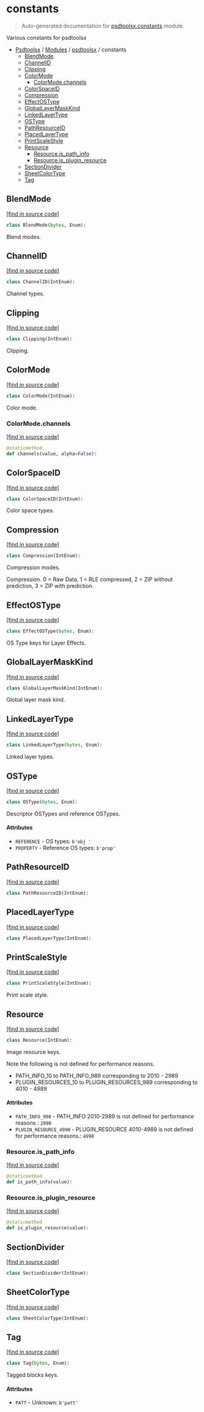 # constants

> Auto-generated documentation for [psdtoolsx.constants](../../psdtoolsx/constants.py) module.

Various constants for psdtoolsx

- [Psdtoolsx](../README.md#psdtoolsx-index) / [Modules](../README.md#psdtoolsx-modules) / [psdtoolsx](index.md#psdtoolsx) / constants
    - [BlendMode](#blendmode)
    - [ChannelID](#channelid)
    - [Clipping](#clipping)
    - [ColorMode](#colormode)
        - [ColorMode.channels](#colormodechannels)
    - [ColorSpaceID](#colorspaceid)
    - [Compression](#compression)
    - [EffectOSType](#effectostype)
    - [GlobalLayerMaskKind](#globallayermaskkind)
    - [LinkedLayerType](#linkedlayertype)
    - [OSType](#ostype)
    - [PathResourceID](#pathresourceid)
    - [PlacedLayerType](#placedlayertype)
    - [PrintScaleStyle](#printscalestyle)
    - [Resource](#resource)
        - [Resource.is_path_info](#resourceis_path_info)
        - [Resource.is_plugin_resource](#resourceis_plugin_resource)
    - [SectionDivider](#sectiondivider)
    - [SheetColorType](#sheetcolortype)
    - [Tag](#tag)

## BlendMode

[[find in source code]](../../psdtoolsx/constants.py#L233)

```python
class BlendMode(bytes, Enum):
```

Blend modes.

## ChannelID

[[find in source code]](../../psdtoolsx/constants.py#L208)

```python
class ChannelID(IntEnum):
```

Channel types.

## Clipping

[[find in source code]](../../psdtoolsx/constants.py#L227)

```python
class Clipping(IntEnum):
```

Clipping.

## ColorMode

[[find in source code]](../../psdtoolsx/constants.py#L7)

```python
class ColorMode(IntEnum):
```

Color mode.

### ColorMode.channels

[[find in source code]](../../psdtoolsx/constants.py#L20)

```python
@staticmethod
def channels(value, alpha=False):
```

## ColorSpaceID

[[find in source code]](../../psdtoolsx/constants.py#L34)

```python
class ColorSpaceID(IntEnum):
```

Color space types.

## Compression

[[find in source code]](../../psdtoolsx/constants.py#L275)

```python
class Compression(IntEnum):
```

Compression modes.

Compression. 0 = Raw Data, 1 = RLE compressed, 2 = ZIP without prediction,
3 = ZIP with prediction.

## EffectOSType

[[find in source code]](../../psdtoolsx/constants.py#L429)

```python
class EffectOSType(bytes, Enum):
```

OS Type keys for Layer Effects.

## GlobalLayerMaskKind

[[find in source code]](../../psdtoolsx/constants.py#L267)

```python
class GlobalLayerMaskKind(IntEnum):
```

Global layer mask kind.

## LinkedLayerType

[[find in source code]](../../psdtoolsx/constants.py#L199)

```python
class LinkedLayerType(bytes, Enum):
```

Linked layer types.

## OSType

[[find in source code]](../../psdtoolsx/constants.py#L394)

```python
class OSType(bytes, Enum):
```

Descriptor OSTypes and reference OSTypes.

#### Attributes

- `REFERENCE` - OS types: `b'obj '`
- `PROPERTY` - Reference OS types: `b'prop'`

## PathResourceID

[[find in source code]](../../psdtoolsx/constants.py#L442)

```python
class PathResourceID(IntEnum):
```

## PlacedLayerType

[[find in source code]](../../psdtoolsx/constants.py#L454)

```python
class PlacedLayerType(IntEnum):
```

## PrintScaleStyle

[[find in source code]](../../psdtoolsx/constants.py#L387)

```python
class PrintScaleStyle(IntEnum):
```

Print scale style.

## Resource

[[find in source code]](../../psdtoolsx/constants.py#L45)

```python
class Resource(IntEnum):
```

Image resource keys.

Note the following is not defined for performance reasons.

* PATH_INFO_10 to PATH_INFO_989 corresponding to 2010 - 2989
* PLUGIN_RESOURCES_10 to PLUGIN_RESOURCES_989 corresponding to
   4010 - 4989

#### Attributes

- `PATH_INFO_990` - PATH_INFO 2010-2989 is not defined for performance reasons.: `2990`
- `PLUGIN_RESOURCE_4990` - PLUGIN_RESOURCE 4010-4989 is not defined for performance reasons.: `4990`

### Resource.is_path_info

[[find in source code]](../../psdtoolsx/constants.py#L187)

```python
@staticmethod
def is_path_info(value):
```

### Resource.is_plugin_resource

[[find in source code]](../../psdtoolsx/constants.py#L191)

```python
@staticmethod
def is_plugin_resource(value):
```

## SectionDivider

[[find in source code]](../../psdtoolsx/constants.py#L461)

```python
class SectionDivider(IntEnum):
```

## SheetColorType

[[find in source code]](../../psdtoolsx/constants.py#L468)

```python
class SheetColorType(IntEnum):
```

## Tag

[[find in source code]](../../psdtoolsx/constants.py#L288)

```python
class Tag(bytes, Enum):
```

Tagged blocks keys.

#### Attributes

- `PATT` - Unknown: `b'patt'`
